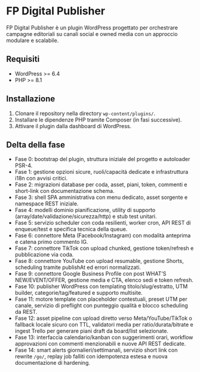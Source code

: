 # FP Digital Publisher

FP Digital Publisher è un plugin WordPress progettato per orchestrare campagne editoriali su canali social e owned media con un approccio modulare e scalabile.

## Requisiti
- WordPress >= 6.4
- PHP >= 8.1

## Installazione
1. Clonare il repository nella directory `wp-content/plugins/`.
2. Installare le dipendenze PHP tramite Composer (in fasi successive).
3. Attivare il plugin dalla dashboard di WordPress.

## Delta della fase
- Fase 0: bootstrap del plugin, struttura iniziale del progetto e autoloader PSR-4.
- Fase 1: gestione opzioni sicure, ruoli/capacità dedicate e infrastruttura i18n con avvisi critici.
- Fase 2: migrazioni database per coda, asset, piani, token, commenti e short-link con documentazione schema.
- Fase 3: shell SPA amministrativa con menu dedicato, asset sorgente e namespace REST iniziale.
- Fase 4: modelli dominio pianificazione, utility di supporto (array/date/validazione/sicurezza/http) e stub test unitari.
- Fase 5: servizio scheduler con coda resilienti, worker cron, API REST di enqueue/test e specifica tecnica della queue.
- Fase 6: connettore Meta (Facebook/Instagram) con modalità anteprima e catena primo commento IG.
- Fase 7: connettore TikTok con upload chunked, gestione token/refresh e pubblicazione via coda.
- Fase 8: connettore YouTube con upload resumable, gestione Shorts, scheduling tramite publishAt ed errori normalizzati.
- Fase 9: connettore Google Business Profile con post WHAT'S NEW/EVENT/OFFER, gestione media e CTA, elenco sedi e token refresh.
- Fase 10: publisher WordPress con templating titolo/slug/estratto, UTM builder, categorie/tag/featured e supporto multisite.
- Fase 11: motore template con placeholder contestuali, preset UTM per canale, servizio di preflight con punteggio qualità e blocco scheduling da REST.
- Fase 12: asset pipeline con upload diretto verso Meta/YouTube/TikTok o fallback locale sicuro con TTL, validatori media per ratio/durata/bitrate e ingest Trello per generare piani draft da board/list selezionate.
- Fase 13: interfaccia calendario/kanban con suggerimenti orari, workflow approvazioni con commenti menzionabili e nuove API REST dedicate.
- Fase 14: smart alerts giornalieri/settimanali, servizio short link con rewrite `/go/`, replay job falliti con idempotenza estesa e nuova documentazione di hardening.
